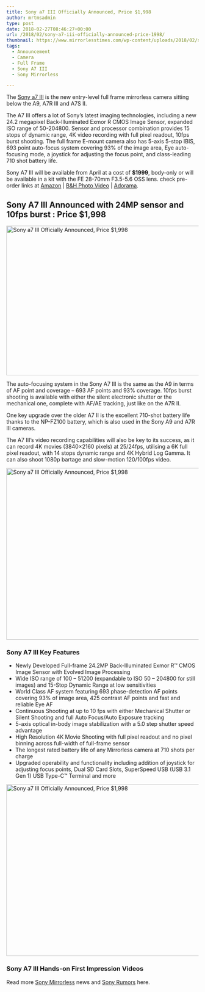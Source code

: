 ```yaml
---
title: Sony a7 III Officially Announced, Price $1,998
author: mrtmsadmin
type: post
date: 2018-02-27T08:46:27+00:00
url: /2018/02/sony-a7-iii-officially-announced-price-1998/
thumbnail: https://www.mirrorlesstimes.com/wp-content/uploads/2018/02/sony-a7-iii.jpg
tags:
  - Announcement
  - Camera
  - Full Frame
  - Sony A7 III
  - Sony Mirrorless

---
```

The [Sony a7 III][1] is the new entry-level full frame mirrorless camera sitting below the A9, A7R III and A7S II.

The A7 III offers a lot of Sony&#8217;s latest imaging technologies, including a new 24.2 megapixel Back-Illuminated Exmor R CMOS Image Sensor, expanded ISO range of 50-204800. Sensor and processor combination provides 15 stops of dynamic range, 4K video recording with full pixel readout, 10fps burst shooting. The full frame E-mount camera also has 5-axis 5-stop IBIS, 693 point auto-focus system covering 93% of the image area, Eye auto-focusing mode, a joystick for adjusting the focus point, and class-leading 710 shot battery life.

Sony A7 III will be available from April at a cost of **$1999**, body-only or will be available in a kit with the FE 28-70mm F3.5-5.6 OSS lens. check pre-order links at <a href="https://aax-us-east.amazon-adsystem.com/x/c/QiTnTtxLJDpTSaGENKRQTJAAAAFh1lvheAEAAAFKARtW-KE/https://assoc-redirect.amazon.com/g/r/http://amzn.to/2FyRBOq/ref=as_at?creativeASIN=1519704372&linkCode=w61&imprToken=1HT6DX1aOOx-tmLHpialUA&slotNum=0" target="_new" rel="nofollow" data-wpel-link="external" data-amzn-asin="1519704372">Amazon</a> | <a href="https://www.bhphotovideo.com/c/product/1394217-REG/sony_ilce_7m3_alpha_a7_iii_mirrorless.htmll/BI/20175/KBID/14249" target="_new" rel="nofollow" data-wpel-link="external">B&H Photo Video</a> | <a href="https://adorama.evyy.net/c/63923/51926/1036?u=https%3A%2F%2Fwww.adorama.com%2Fisoa7m3.html" target="_new" rel="nofollow" data-wpel-link="external">Adorama</a>.<!--more-->

## Sony A7 III Announced with 24MP sensor and 10fps burst : Price $1,998

<img class="aligncenter" title="Sony a7 III Officially Announced, Price $1,998" src="https://i1.wp.com/www.dailycameranews.com/wp-content/uploads/2018/02/Sony-A7-III-mirrorless-camera-officially-announced.jpg?resize=768%2C392&ssl=1" alt="Sony a7 III Officially Announced, Price $1,998" width="768" height="392" /> 

The auto-focusing system in the Sony A7 III is the same as the A9 in terms of AF point and coverage &#8211; 693 AF points and 93% coverage. 10fps burst shooting is available with either the silent electronic shutter or the mechanical one, complete with AF/AE tracking, just like on the A7R II.

One key upgrade over the older A7 II is the excellent 710-shot battery life thanks to the NP-FZ100 battery, which is also used in the Sony A9 and A7R III cameras.

The A7 III&#8217;s video recording capabilities will also be key to its success, as it can record 4K movies (3840×2160 pixels) at 25/24fps, utilising a 6K full pixel readout, with 14 stops dynamic range and 4K Hybrid Log Gamma. It can also shoot 1080p bartage and slow-motion 120/100fps video.

[<img class="aligncenter wp-image-1698 size-full" title="Sony a7 III Officially Announced, Price $1,998" src="https://i2.wp.com/www.mirrorlesstimes.com/wp-content/uploads/2018/02/sony-a7-iii-back.jpg?resize=600%2C450&#038;ssl=1" alt="Sony a7 III Officially Announced, Price $1,998" width="600" height="450" srcset="https://i2.wp.com/www.mirrorlesstimes.com/wp-content/uploads/2018/02/sony-a7-iii-back.jpg?w=1200&ssl=1 1200w, https://i2.wp.com/www.mirrorlesstimes.com/wp-content/uploads/2018/02/sony-a7-iii-back.jpg?resize=400%2C300&ssl=1 400w, https://i2.wp.com/www.mirrorlesstimes.com/wp-content/uploads/2018/02/sony-a7-iii-back.jpg?resize=768%2C576&ssl=1 768w, https://i2.wp.com/www.mirrorlesstimes.com/wp-content/uploads/2018/02/sony-a7-iii-back.jpg?resize=970%2C728&ssl=1 970w" sizes="(max-width: 600px) 100vw, 600px" data-recalc-dims="1" />][2]

### Sony A7 III Key Features

  * Newly Developed Full-frame 24.2MP Back-Illuminated Exmor R™ CMOS Image Sensor with Evolved Image Processing
  * Wide ISO range of 100 – 51200 (expandable to ISO 50 – 204800 for still images) and 15-Stop Dynamic Range at low sensitivities
  * World Class AF system featuring 693 phase-detection AF points covering 93% of image area, 425 contrast AF points and fast and reliable Eye AF
  * Continuous Shooting at up to 10 fps with either Mechanical Shutter or Silent Shooting and full Auto Focus/Auto Exposure tracking
  * 5-axis optical in-body image stabilization with a 5.0 step shutter speed advantage
  * High Resolution 4K Movie Shooting with full pixel readout and no pixel binning across full-width of full-frame sensor
  * The longest rated battery life of any Mirrorless camera at 710 shots per charge
  * Upgraded operability and functionality including addition of joystick for adjusting focus points, Dual SD Card Slots, SuperSpeed USB (USB 3.1 Gen 1) USB Type-C™ Terminal and more

[<img class="aligncenter wp-image-1700 size-full" title="Sony a7 III Officially Announced, Price $1,998" src="https://i0.wp.com/www.mirrorlesstimes.com/wp-content/uploads/2018/02/sony-a7-iii-top-1.jpg?resize=600%2C450&#038;ssl=1" alt="Sony a7 III Officially Announced, Price $1,998" width="600" height="450" srcset="https://i0.wp.com/www.mirrorlesstimes.com/wp-content/uploads/2018/02/sony-a7-iii-top-1.jpg?w=1200&ssl=1 1200w, https://i0.wp.com/www.mirrorlesstimes.com/wp-content/uploads/2018/02/sony-a7-iii-top-1.jpg?resize=400%2C300&ssl=1 400w, https://i0.wp.com/www.mirrorlesstimes.com/wp-content/uploads/2018/02/sony-a7-iii-top-1.jpg?resize=768%2C576&ssl=1 768w, https://i0.wp.com/www.mirrorlesstimes.com/wp-content/uploads/2018/02/sony-a7-iii-top-1.jpg?resize=970%2C728&ssl=1 970w" sizes="(max-width: 600px) 100vw, 600px" data-recalc-dims="1" />][3]

### Sony A7 III Hands-on First Impression Videos









Read more <a href="https://www.mirrorlesstimes.com/tags/sony-mirrorless/" target="_blank" rel="noopener">Sony Mirrorless</a> news and <a href="https://www.dailycameranews.com/tag/sony-rumors/" target="_blank" rel="noopener">Sony Rumors</a> here.

 [1]: https://www.mirrorlesstimes.com/tags/sony-a7-iii/
 [2]: https://i2.wp.com/www.mirrorlesstimes.com/wp-content/uploads/2018/02/sony-a7-iii-back.jpg?ssl=1
 [3]: https://i0.wp.com/www.mirrorlesstimes.com/wp-content/uploads/2018/02/sony-a7-iii-top-1.jpg?ssl=1
